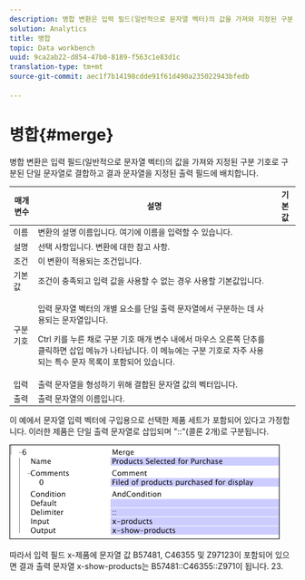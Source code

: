 ```yaml
---
description: 병합 변환은 입력 필드(일반적으로 문자열 벡터)의 값을 가져와 지정된 구분 기호로 구분된 단일 문자열로 결합하고 결과 문자열을 지정된 출력 필드에 배치합니다.
solution: Analytics
title: 병합
topic: Data workbench
uuid: 9ca2ab22-d854-47b0-8189-f563c1e83d1c
translation-type: tm+mt
source-git-commit: aec1f7b14198cdde91f61d490a235022943bfedb

---
```



# 병합{#merge}

병합 변환은 입력 필드(일반적으로 문자열 벡터)의 값을 가져와 지정된 구분 기호로 구분된 단일 문자열로 결합하고 결과 문자열을 지정된 출력 필드에 배치합니다.

<table id="table_2458E008C9A14B31A774E6819D07E9BE"> 
 <thead> 
  <tr> 
   <th colname="col1" class="entry"> 매개 변수 </th> 
   <th colname="col2" class="entry"> 설명 </th> 
   <th colname="col3" class="entry"> 기본값 </th> 
  </tr> 
 </thead>
 <tbody> 
  <tr> 
   <td colname="col1">  이름  </td> 
   <td colname="col2"> 변환의 설명 이름입니다. 여기에 이름을 입력할 수 있습니다. </td> 
   <td colname="col3"></td> 
  </tr> 
  <tr> 
   <td colname="col1"> 설명 </td> 
   <td colname="col2"> 선택 사항입니다. 변환에 대한 참고 사항. </td> 
   <td colname="col3"></td> 
  </tr> 
  <tr> 
   <td colname="col1"> 조건 </td> 
   <td colname="col2"> 이 변환이 적용되는 조건입니다. </td> 
   <td colname="col3"></td> 
  </tr> 
  <tr> 
   <td colname="col1"> 기본값 </td> 
   <td colname="col2"> 조건이 충족되고 입력 값을 사용할 수 없는 경우 사용할 기본값입니다. </td> 
   <td colname="col3"></td> 
  </tr> 
  <tr> 
   <td colname="col1"> 구분 기호 </td> 
   <td colname="col2"> <p>입력 문자열 벡터의 개별 요소를 단일 출력 문자열에서 구분하는 데 사용되는 문자열입니다. </p> <p> Ctrl 키를 누른 채로 구분 기호 매개 변수 내에서 마우스 오른쪽 단추를 클릭하면 삽입 <span class="wintitle"> 메뉴가</span> 나타납니다. 이 메뉴에는 구분 기호로 자주 사용되는 특수 문자 목록이 포함되어 있습니다. </p> </td> 
   <td colname="col3"></td> 
  </tr> 
  <tr> 
   <td colname="col1"> 입력 </td> 
   <td colname="col2"> 출력 문자열을 형성하기 위해 결합된 문자열 값의 벡터입니다. </td> 
   <td colname="col3"></td> 
  </tr> 
  <tr> 
   <td colname="col1"> 출력 </td> 
   <td colname="col2"> 출력 문자열의 이름입니다. </td> 
   <td colname="col3"></td> 
  </tr> 
 </tbody> 
</table>

이 예에서 문자열 입력 벡터에 구입용으로 선택한 제품 세트가 포함되어 있다고 가정합니다. 이러한 제품은 단일 출력 문자열로 삽입되며 &quot;::&quot;(콜론 2개)로 구분됩니다.

![](assets/cfg_TransformationType_Merge.png)

따라서 입력 필드 x-제품에 문자열 값 B57481, C46355 및 Z97123이 포함되어 있으면 결과 출력 문자열 x-show-products는 B57481::C46355::Z971이 됩니다. 23.
